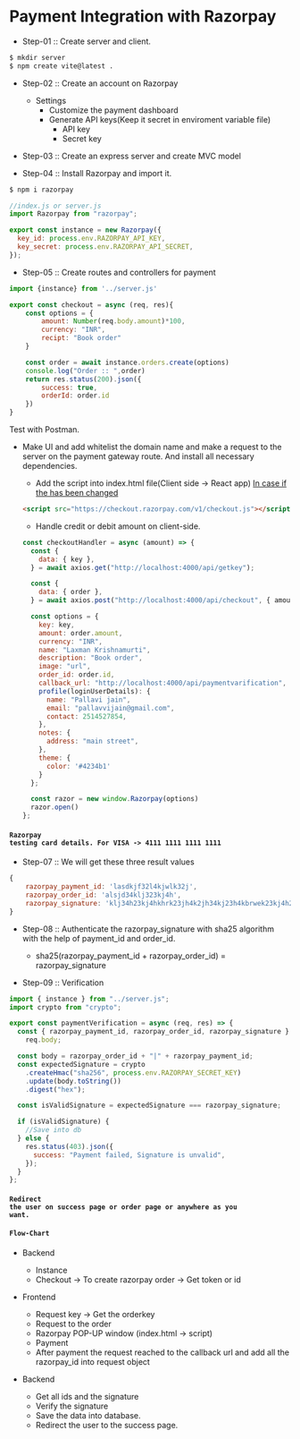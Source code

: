 # Payment Integration with Razorpay

- Step-01 :: Create server and client.

```bash
$ mkdir server
$ npm create vite@latest .
```

- Step-02 :: Create an account on Razorpay

  - Settings
    - Customize the payment dashboard
    - Generate API keys(Keep it secret in enviroment variable file)
      - API key
      - Secret key

- Step-03 :: Create an express server and create MVC model
- Step-04 :: Install Razorpay and import it.

```bash
$ npm i razorpay
```

```js
//index.js or server.js
import Razorpay from "razorpay";

export const instance = new Razorpay({
  key_id: process.env.RAZORPAY_API_KEY,
  key_secret: process.env.RAZORPAY_API_SECRET,
});
```

- Step-05 :: Create routes and controllers for payment

```js
import {instance} from '../server.js'

export const checkout = async (req, res){
    const options = {
        amount: Number(req.body.amount)*100,
        currency: "INR",
        recipt: "Book order"
    }

    const order = await instance.orders.create(options)
    console.log("Order :: ",order)
    return res.status(200).json({
        success: true,
        orderId: order.id
    })
}
```

Test with Postman.

- Make UI and add whitelist the domain name and make a request to the server on the payment gateway route. And install all necessary dependencies.

  - Add the script into index.html file(Client side -> React app)
    [In case if the has been changed](https://razorpay.com/docs)

  ```html
  <script src="https://checkout.razorpay.com/v1/checkout.js"></script>
  ```

  - Handle credit or debit amount on client-side.

  ```js
  const checkoutHandler = async (amount) => {
    const {
      data: { key },
    } = await axios.get("http://localhost:4000/api/getkey");

    const {
      data: { order },
    } = await axios.post("http://localhost:4000/api/checkout", { amount });

    const options = {
      key: key,
      amount: order.amount,
      currency: "INR",
      name: "Laxman Krishnamurti",
      description: "Book order",
      image: "url",
      order_id: order.id,
      callback_url: "http://localhost:4000/api/paymentvarification",
      profile(loginUserDetails): {
        name: "Pallavi jain",
        email: "pallavvijain@gmail.com",
        contact: 2514527854,
      },
      notes: {
        address: "main street",
      },
      theme: {
        color: '#4234b1'
      }
    };

    const razor = new window.Razorpay(options)
    razor.open()
  };
  ```

#### <code>Razorpay testing card details. For VISA -> 4111 1111 1111 1111</code>

- Step-07 :: We will get these three result values

```js
{
    razorpay_payment_id: 'lasdkjf32l4kjwlk32j',
    razorpay_order_id: 'alsjd34klj323kj4h',
    razorpay_signature: 'klj34h23kj4hkhrk23jh4k2jh34kj23h4kbrwek23kj4h23kh'
}
```

- Step-08 :: Authenticate the razorpay_signature with sha25 algorithm with the help of payment_id and order_id.

  - sha25(razorpay_payment_id + razorpay_order_id) = razorpay_signature

- Step-09 :: Verification

```js
import { instance } from "../server.js";
import crypto from "crypto";

export const paymentVerification = async (req, res) => {
  const { razorpay_payment_id, razorpay_order_id, razorpay_signature } =
    req.body;

  const body = razorpay_order_id + "|" + razorpay_payment_id;
  const expectedSignature = crypto
    .createHmac("sha256", process.env.RAZORPAY_SECRET_KEY)
    .update(body.toString())
    .digest("hex");

  const isValidSignature = expectedSignature === razorpay_signature;

  if (isValidSignature) {
    //Save into db
  } else {
    res.status(403).json({
      success: "Payment failed, Signature is unvalid",
    });
  }
};
```

#### <code>Redirect the user on success page or order page or anywhere as you want.</code>

#### <code>Flow-Chart</code>

- Backend

  - Instance
  - Checkout -> To create razorpay order -> Get token or id

- Frontend

  - Request key -> Get the orderkey
  - Request to the order
  - Razorpay POP-UP window (index.html -> script)
  - Payment
  - After payment the request reached to the callback url and add all the razorpay_id into request object

- Backend
  - Get all ids and the signature
  - Verify the signature
  - Save the data into database.
  - Redirect the user to the success page.
